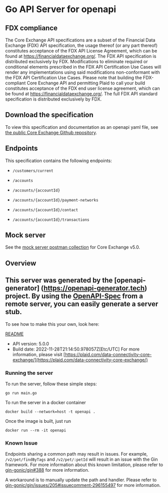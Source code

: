 # Go API Server for openapi

## FDX compliance

The Core Exchange API specifications are a subset of the Financial Data Exchange (FDX) API specification, the usage thereof (or any part thereof) constitutes acceptance of the FDX API
License Agreement, which can be found at https://financialdataexchange.org/. The FDX API specification is distributed exclusively by FDX. Modifications to eliminate required or
conditional elements prescribed in the FDX API Certification Use Cases will render any implementations using said modifications non-conformant with the FDX API Certification Use Cases.
Please note that building the FDX-compliant Core Exchange API and permitting Plaid to call your build constitutes acceptance of
the FDX end user license agreement, which can be found at https://financialdataexchange.org/.
The full FDX API standard specification is distributed exclusively by FDX.

## Download the specification

To view this specification and documentation as an openapi yaml file, see [the public Core Exchange Github repository](https://github.com/plaid/core-exchange/blob/main/dist/versions).

## Endpoints

This specification contains the following endpoints:

  - `/customers/current`

  - `/accounts`

  - `/accounts/{accountId}`

  - `/accounts/{accountId}/payment-networks`

  - `/accounts/{accountId}/contact`

  - `/accounts/{accountId}/transactions`

## Mock server

See the [mock server postman collection](/core-exchange/example) for Core Exchange v5.0.


## Overview
This server was generated by the [openapi-generator]
(https://openapi-generator.tech) project.
By using the [OpenAPI-Spec](https://github.com/OAI/OpenAPI-Specification) from a remote server, you can easily generate a server stub.
-

To see how to make this your own, look here:

[README](https://openapi-generator.tech)

- API version: 5.0.0
- Build date: 2022-11-28T21:14:50.978057Z[Etc/UTC]
For more information, please visit [https://plaid.com/data-connectivity-core-exchange/](https://plaid.com/data-connectivity-core-exchange/)

### Running the server

To run the server, follow these simple steps:

```
go run main.go
```

To run the server in a docker container
```
docker build --network=host -t openapi .
```

Once the image is built, just run
```
docker run --rm -it openapi
```

### Known Issue

Endpoints sharing a common path may result in issues. For example, `/v2/pet/findByTags` and `/v2/pet/:petId` will result in an issue with the Gin framework. For more information about this known limitation, please refer to [gin-gonic/gin#388](https://github.com/gin-gonic/gin/issues/388) for more information.

A workaround is to manually update the path and handler. Please refer to [gin-gonic/gin/issues/205#issuecomment-296155497](https://github.com/gin-gonic/gin/issues/205#issuecomment-296155497) for more information.
